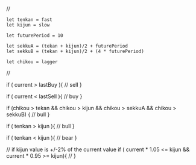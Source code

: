 //

    let tenkan = fast
    let kijun = slow

    let futurePeriod = 10

    let sekkuA = (tekan + kijun)/2 + futurePeriod
    let sekkuB = (tekan + kijun)/2 + (4 * futurePeriod)

    let chikou = lagger


//

if ( current > lastBuy ){
    // sell
}

if ( current < lastSell ){
    // buy
}

if (chikou > tekan &&
    chikou > kijun &&
    chikou > sekkuA &&
    chikou > sekkuB) {
        // bull
    }

if ( tenkan > kijun ){
    // bull
}

if ( tenkan < kijun ){
    // bear
}

// if kijun value is +/-2% of the current value
if ( current * 1.05 <= kijun && current * 0.95 >= kijun){
    //
}
